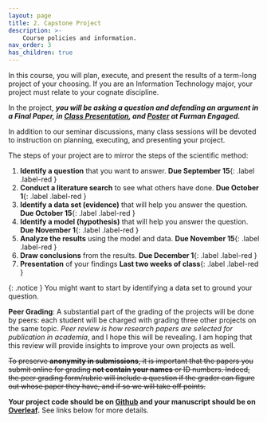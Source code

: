 ```yaml
---
layout: page
title: 2. Capstone Project
description: >-
    Course policies and information.
nav_order: 3
has_children: true
---
```

<!-- 
{:.no_toc}

## Table of contents
{: .no_toc .text-delta }

1. TOC
{:toc}

--- -->
In this course, you will plan, execute, and present the results of a term-long project of your choosing. If you are an Information Technology major, your project must relate to your cognate discipline. 

In the project, _**you will be asking a question and defending an argument in a Final Paper, in [Class Presentation](https://docs.google.com/presentation/d/1y4OMQq9ChapHJF-cUaYQa6J7IUvhlgL5Z-AJ8MRbJis/edit?usp=sharing), and [Poster](https://docs.google.com/presentation/d/12WyL8m-YKPqiJ7r9GkSo76Du0YdzAppPeT3xjPy1yj0/edit?usp=sharing) at Furman Engaged.**_

In addition to our seminar discussions, many class sessions will be devoted to instruction on planning, executing, and presenting your project. 

The steps of your project are to mirror the steps of the scientific method:

1. **Identify a question** that you want to answer. **Due September 15**{: .label .label-red }
2. **Conduct a literature search** to see what others have done. **Due October 1**{: .label .label-red }
3. **Identify a data set (evidence)** that will help you answer the question. **Due October 15**{: .label .label-red }
4. **Identify a model (hypothesis)** that will help you answer the question. **Due November 1**{: .label .label-red }
5. **Analyze the results** using the model and data. **Due November 15**{: .label .label-red }
6. **Draw conclusions** from the results. **Due December 1**{: .label .label-red }
7. **Presentation** of your findings **Last two weeks of class**{: .label .label-red }

{: .notice }
You might want to start by identifying a data set to ground your question.

<!-- 
* Each student will be responsible to turn in **3-5 page project proposals/literature search and progress reports** as of the dates above.   -->

<!-- 
Your project will likely take one of three forms: 

1. Conduct an extensive and systematic literature review on a particular topic in computer science.
2. Create an application.
3. Data Analysis project. 

Note that an application need not be robust, but must be sufficiently functional to illustrate your argument.  -->

<!-- 1. What is the problem you are trying to solve?
2. Why is it important?
3. Why is it challenging?
4. What is the data you are using?
5. What is the model you are using?
6. What are the results?
8. What are the conclusions? -->


**Peer Grading**: A substantial part of the grading of the projects will be done by peers: each student will be charged with grading three other projects on the same topic. _Peer review is how research papers are selected for publication in academia_, and I hope this will be revealing.  I am hoping that this review will provide insights to improve your own projects as well.

~~To preserve **anonymity in submissions**, it is important that the papers you submit online for grading **not contain your names** or ID numbers. Indeed, the peer grading form/rubric will include a question if the grader can figure out whose paper they have, and if so we will take off points.~~

**Your project code should be on [Github](https://github.com) and your manuscript should be on [Overleaf](https://overleaf.com).** See links below for more details. 